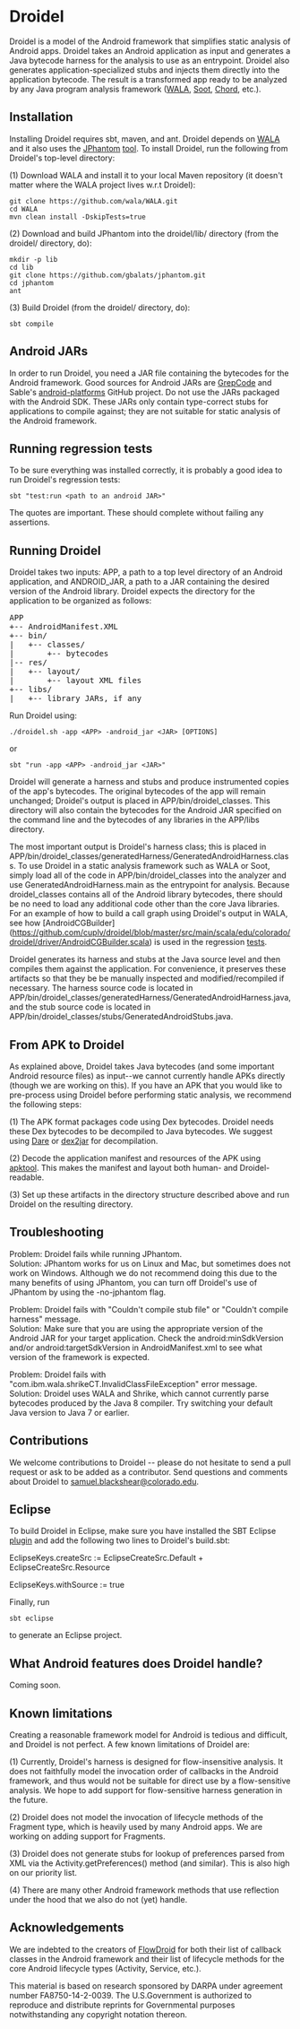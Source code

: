 Droidel
=======

Droidel is a model of the Android framework that simplifies static analysis of Android apps. Droidel takes an Android application as input and generates a Java bytecode harness for the analysis to use as an entrypoint. Droidel also generates application-specialized stubs and injects them directly into the application bytecode. The result is a transformed app ready to be analyzed by any Java program analysis framework ([WALA](http://wala.sourceforge.net/wiki/index.php/Main_Page), [Soot](http://www.sable.mcgill.ca/soot/), [Chord](http://pag.gatech.edu/chord), etc.).

Installation
------------
Installing Droidel requires sbt, maven, and ant. Droidel depends on [WALA](https://github.com/wala/WALA) and it also uses the [JPhantom](http://cgi.di.uoa.gr/~smaragd/jphantom-oopsla13.pdf) [tool](https://github.com/gbalats/jphantom). To install Droidel, run the following from Droidel's top-level directory:

(1) Download WALA and install it to your local Maven repository (it doesn't matter where the WALA project lives w.r.t Droidel):

    git clone https://github.com/wala/WALA.git
    cd WALA
    mvn clean install -DskipTests=true

(2) Download and build JPhantom into the droidel/lib/ directory (from the droidel/ directory, do): 

    mkdir -p lib
    cd lib
    git clone https://github.com/gbalats/jphantom.git
    cd jphantom
    ant

(3) Build Droidel (from the droidel/ directory, do):

    sbt compile


Android JARs
------------
In order to run Droidel, you need a JAR file containing the bytecodes for the Android framework. Good sources for Android JARs are [GrepCode](http://grepcode.com/project/repository.grepcode.com/java/ext/com.google.android/android/) and Sable's [android-platforms](https://github.com/Sable/android-platforms) GitHub project. Do not use the JARs packaged with the Android SDK. These JARs only contain type-correct stubs for applications to compile against; they are not suitable for static analysis of the Android framework.

Running regression tests
------------------------

To be sure everything was installed correctly, it is probably a good idea to run Droidel's regression tests:
   
	sbt "test:run <path to an android JAR>"

The quotes are important. These should complete without failing any assertions. 


Running Droidel
---------------

Droidel takes two inputs: APP, a path to a top level directory of an Android application, and ANDROID_JAR, a path to a JAR containing the desired version of the Android library. Droidel expects the directory for the application to be organized as follows:

<pre>
APP
+-- AndroidManifest.XML
+-- bin/
|   +-- classes/
|       +-- bytecodes
|-- res/
|   +-- layout/
|       +-- layout XML files
+-- libs/
|   +-- library JARs, if any
</pre>



Run Droidel using:

	./droidel.sh -app <APP> -android_jar <JAR> [OPTIONS]

or

	sbt "run -app <APP> -android_jar <JAR>"

Droidel will generate a harness and stubs and produce instrumented copies of the app's bytecodes. The original bytecodes of the app will remain unchanged; Droidel's output is placed in APP/bin/droidel_classes. This directory will also contain the bytecodes for the Android JAR specified on the command line and the bytecodes of any libraries in the APP/libs directory.

The most important output is Droidel's harness class; this is placed in APP/bin/droidel_classes/generatedHarness/GeneratedAndroidHarness.class. To use Droidel in a static analysis framework such as WALA or Soot, simply load all of the code in APP/bin/droidel_classes into the analyzer and use GeneratedAndroidHarness.main as the entrypoint for analysis. Because droidel_classes contains all of the Android library bytecodes, there should be no need to load any additional code other than the core Java libraries. For an example of how to build a call graph using Droidel's output in WALA, see how [AndroidCGBuilder] (https://github.com/cuplv/droidel/blob/master/src/main/scala/edu/colorado/droidel/driver/AndroidCGBuilder.scala) is used in the regression [tests](https://github.com/cuplv/droidel/blob/master/src/test/scala/Regression.scala).

Droidel generates its harness and stubs at the Java source level and then compiles them against the application. For convenience, it preserves these artifacts so that they be be manually inspected and modified/recompiled if necessary. The harness source code is located in APP/bin/droidel_classes/generatedHarness/GeneratedAndroidHarness.java, and the stub source code is located in APP/bin/droidel_classes/stubs/GeneratedAndroidStubs.java.

From APK to Droidel
-------------------
As explained above, Droidel takes Java bytecodes (and some important Android resource files) as input--we cannot currently handle APKs directly (though we are working on this). If you have an APK that you would like to pre-process using Droidel before performing static analysis, we recommend the following steps:

(1) The APK format packages code using Dex bytecodes. Droidel needs these Dex bytecodes to be decompiled to Java bytecodes. We suggest using [Dare](http://siis.cse.psu.edu/dare/) or [dex2jar](https://code.google.com/p/dex2jar/) for decompilation.

(2) Decode the application manifest and resources of the APK using [apktool](https://code.google.com/p/android-apktool/). This makes the manifest and layout both human- and Droidel-readable.

(3) Set up these artifacts in the directory structure described above and run Droidel on the resulting directory.

Troubleshooting
---------------
Problem: Droidel fails while running JPhantom.    
Solution: JPhantom works for us on Linux and Mac, but sometimes does not work on Windows. Although we do not recommend doing this due to the many benefits of using JPhantom, you can turn off Droidel's use of JPhantom by using the -no-jphantom flag.

Problem: Droidel fails with "Couldn't compile stub file" or "Couldn't compile harness" message.  
Solution: Make sure that you are using the appropriate version of the Android JAR for your target application. Check the android:minSdkVersion and/or android:targetSdkVersion in AndroidManifest.xml to see what version of the framework is expected.

Problem: Droidel fails with "com.ibm.wala.shrikeCT.InvalidClassFileException" error message.  
Solution: Droidel uses WALA and Shrike, which cannot currently parse bytecodes produced by the Java 8 compiler. Try switching your default Java version to Java 7 or earlier.

Contributions
-------------
We welcome contributions to Droidel -- please do not hesitate to send a pull request or ask to be added as a contributor. Send questions and comments about Droidel to samuel.blackshear@colorado.edu.   

Eclipse
-------
To build Droidel in Eclipse, make sure you have installed the SBT Eclipse [plugin](https://github.com/typesafehub/sbteclipse/wiki/Installing-sbteclipse) and add the following two lines to Droidel's build.sbt:

   EclipseKeys.createSrc := EclipseCreateSrc.Default + EclipseCreateSrc.Resource  

   EclipseKeys.withSource := true

Finally, run 
    
    sbt eclipse

to generate an Eclipse project.



What Android features does Droidel handle?
------------------------------------------
Coming soon.

Known limitations
-----------------
Creating a reasonable framework model for Android is tedious and difficult, and Droidel is not perfect. A few known limitations of Droidel are:

(1) Currently, Droidel's harness is designed for flow-insensitive analysis. It does not faithfully model the invocation order of callbacks in the Android framework, and thus would not be suitable for direct use by a flow-sensitive analysis. We hope to add support for flow-sensitive harness generation in the future.

(2) Droidel does not model the invocation of lifecycle methods of the Fragment type, which is heavily used by many Android apps. We are working on adding support for Fragments.

(3) Droidel does not generate stubs for lookup of preferences parsed from XML via the Activity.getPreferences() method (and similar). This is also high on our priority list.

(4) There are many other Android framework methods that use reflection under the hood that we also do not (yet) handle.

Acknowledgements
----------------
We are indebted to the creators of [FlowDroid](http://sseblog.ec-spride.de/tools/flowdroid/) for both their list of callback classes in the Android framework and their list of lifecycle methods for the core Android lifecycle types (Activity, Service, etc.).

This material is based on research sponsored by DARPA under agreement number FA8750-14-2-0039. The U.S.Government is authorized to reproduce and distribute reprints for Governmental purposes notwithstanding any copyright notation thereon.










